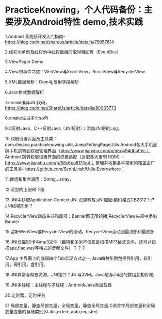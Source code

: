 # PracticeKnowing，个人代码备份：主要涉及Android特性 demo,技术实践

1.Android 音视频开发入门指南-https://blog.csdn.net/shareus/article/details/79957614

2.线程池单例及线程池中线程数据的取得和回传（EventBus）

3.ViewPager Demo

4.View的事件冲突：WebView与ScrollView，ScrollView与RecyclerView

5.XML数据解析：Dom4j;反射字段解析

6.Json格式数据解析

7.cmake编译JNI代码，https://blog.csdn.net/ShareUs/article/details/80005773

8.cmake生成多个so包

9.C反射Java，C++反射Java（JNI反射）；添加JNI层的Log;

10.权限设置页面及工具类：com.desaco.practiceknowing.utils.JumpSettingPageUtils
   Android各大手机品牌手机跳转到权限管理界面- https://www.jianshu.com/p/b5c494dba0bc；
   Android 跳转权限设置界面的终极适配（适配各大定制 ROM）- https://www.jianshu.com/p/58c6ca8173c4；
   整理并收集各种常用的覆盖面广的工具类- https://github.com/SenhLinsh/Utils-Everywhere；

11.数组和集合遍历：String...array，

12.泛型的上限和下限

13.JNI中获取Application Context;JNI 资源释放;JNI加密(编码格式GB2312？)? JNI线程同步？

14.RecyclerView动态头部和尾部；Banner图无限轮播;RecyclerView头部中添加Banner

15.监听WebView或RecyclerView的滚动。RecycerView滚动到最顶部和最底部

16.JNI扫描SD卡中mp3文件（酷狗和多米不仅仅是扫描MP3格式文件，还可以扫描ape,flac,wav等格式的音频文件）？？？

17.App 主界面上的底部四个Tab实现方式之一;Java四种引用包括强引用，软引用，弱引用，虚引用。

18.JNI异常与释放资源。JNI接口？JNI与JVM。Java层与Jni层的数组互相传递;

19.JNI多线程：主线程与子线程；Android/Java类加载器

20.定时器，定时任务

21.局部变量，静态局部变量，全局变量，静态全局变量;C语言中局部变量和全局变量变量的存储类别(static,extern,auto,register)




















